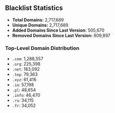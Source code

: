## Blacklist Statistics

- **Total Domains:** 2,717,689
- **Unique Domains:** 2,717,689
- **Added Domains Since Last Version:** 505,670
- **Removed Domains Since Last Version:** 809,897

### Top-Level Domain Distribution

-  `.com`: 1,288,557
-  `.org`: 225,398
-  `.net`: 183,092
-  `.top`: 79,363
-  `.xyz`: 61,416
-  `.io`: 57,198
-  `.pl`: 48,654
-  `.info`: 46,470
-  `.ru`: 34,115
-  `.fr`: 34,052
